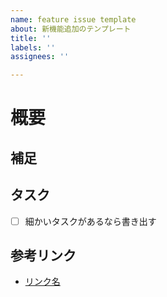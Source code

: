 ```yaml
---
name: feature issue template
about: 新機能追加のテンプレート
title: ''
labels: ''
assignees: ''

---
```


# 概要


## 補足


## タスク

- [ ] 細かいタスクがあるなら書き出す


## 参考リンク

- [リンク名](url)
